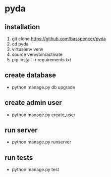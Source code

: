 # pyda

## installation
1. git clone https://github.com/basspencer/pyda
2. cd pyda
3. virtualenv venv
4. source venv/bin/activate
5. pip install -r requirements.txt

## create database
* python manage.py db upgrade

## create admin user
*  python manage.py create_user <email> <usernam> <password>

## run server
* python manage.py runserver

## run tests
* python manage.py test